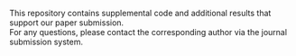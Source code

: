 This repository contains supplemental code and additional results that support our paper submission.  
For any questions, please contact the corresponding author via the journal submission system.
